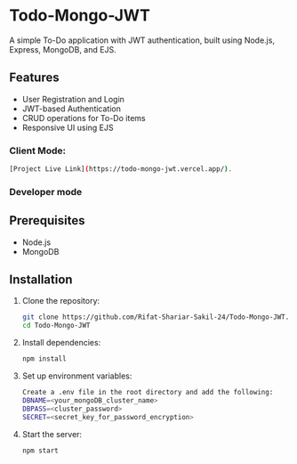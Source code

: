# Todo-Mongo-JWT

A simple To-Do application with JWT authentication, built using Node.js, Express, MongoDB, and EJS.

## Features
- User Registration and Login
- JWT-based Authentication
- CRUD operations for To-Do items
- Responsive UI using EJS


### Client Mode: 
```bash 
[Project Live Link](https://todo-mongo-jwt.vercel.app/).

``` 

### Developer mode

## Prerequisites
- Node.js
- MongoDB

## Installation

1. Clone the repository:
   ```bash
   git clone https://github.com/Rifat-Shariar-Sakil-24/Todo-Mongo-JWT.git
   cd Todo-Mongo-JWT
   ```
2. Install dependencies:
   ```bash
   npm install
   ```

3. Set up environment variables:
   ```bash 
   Create a .env file in the root directory and add the following:
   DBNAME=<your_mongoDB_cluster_name>
   DBPASS=<cluster_password>
   SECRET=<secret_key_for_password_encryption>
   ```
  

4. Start the server:
   ```bash
   npm start
   ```